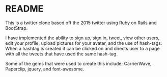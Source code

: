 # README

This is a twitter clone based off the 2015 twitter using Ruby on Rails and BootStrap. 

I have implemented the ability to sign up, sign in, tweet, view other users, edit your profile, upload pictures for your avatar, and the use of hash-tags. When a hashtag is created it can be clicked on and directs user to a page with all the tweets that have
used the same hash-tag.

Some of the gems that were used to create this include; CarrierWave, Paperclip, jquery, and font-awesome.
